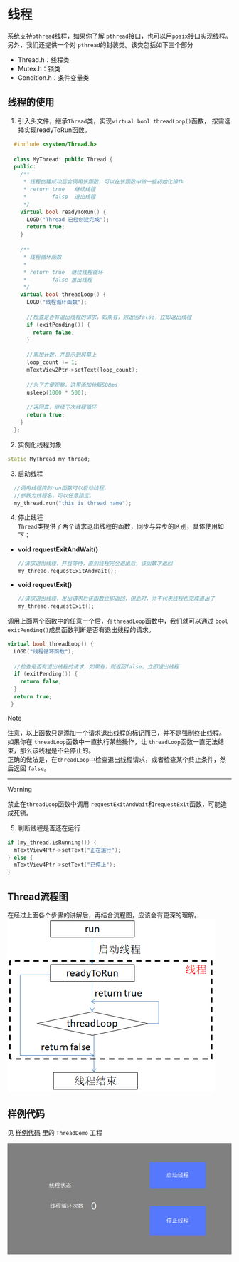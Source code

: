 # 线程
系统支持`pthread`线程，如果你了解 `pthread`接口，也可以用`posix`接口实现线程。  
另外，我们还提供一个对	`pthread`的封装类。该类包括如下三个部分
* Thread.h：线程类
* Mutex.h：锁类
* Condition.h：条件变量类

## 线程的使用
1. 引入头文件，继承`Thread`类，实现`virtual bool threadLoop()`函数， 按需选择实现readyToRun函数。

  ```c++
    #include <system/Thread.h>
    
    class MyThread: public Thread {
    public:
      /**
       * 线程创建成功后会调用该函数，可以在该函数中做一些初始化操作
       * return true   继续线程
       *        false  退出线程
       */
      virtual bool readyToRun() {
        LOGD("Thread 已经创建完成");
        return true;
      }

      /**
       * 线程循环函数
       *
       * return true  继续线程循环
       *        false 推出线程
       */
      virtual bool threadLoop() {
        LOGD("线程循环函数");

        //检查是否有退出线程的请求，如果有，则返回false，立即退出线程
        if (exitPending()) {
          return false;
        }

        //累加计数，并显示到屏幕上
        loop_count += 1;
        mTextView2Ptr->setText(loop_count);

        //为了方便观察，这里添加休眠500ms
        usleep(1000 * 500);

        //返回真，继续下次线程循环
        return true;
      }
    };
  ```
  
2. 实例化线程对象  
  ```c++
  static MyThread my_thread;
  ```
3. 启动线程
  ```c++
    //调用线程类的run函数可以启动线程，  
    //参数为线程名，可以任意指定。
    my_thread.run("this is thread name");
  ```
4. 停止线程  
  `Thread`类提供了两个请求退出线程的函数，同步与异步的区别，具体使用如下：
  * **void requestExitAndWait()**  
    ```c++
    //请求退出线程，并且等待，直到线程完全退出后，该函数才返回
    my_thread.requestExitAndWait();
    ```
  * **void requestExit()**  
    ```c++
    //请求退出线程，发出请求后该函数立即返回，但此时，并不代表线程也完成退出了
    my_thread.requestExit();
    ```
   
   调用上面两个函数中的任意一个后，在`threadLoop`函数中，我们就可以通过 `bool exitPending()`成员函数判断是否有退出线程的请求。  
  ```c++
  virtual bool threadLoop() {
    LOGD("线程循环函数");

    //检查是否有退出线程的请求，如果有，则返回false，立即退出线程
    if (exitPending()) {
      return false;
    }
    return true;
   }
   ```
    
   > [!Note]
   > 注意，以上函数只是添加一个请求退出线程的标记而已，并不是强制终止线程。    
   > 如果你在 `threadLoop`函数中一直执行某些操作，让 `threadLoop`函数一直无法结束，那么该线程是不会停止的。  
   > 正确的做法是，在`threadLoop`中检查退出线程请求，或者检查某个终止条件，然后返回 `false`。
   
   ---
   > [!Warning]
   > 禁止在`threadLoop`函数中调用 `requestExitAndWait`和`requestExit`函数，可能造成死锁。  

5. 判断线程是否还在运行  
  ```c++
  if (my_thread.isRunning()) {
    mTextView4Ptr->setText("正在运行");
  } else {
    mTextView4Ptr->setText("已停止");
  }
  ```

## Thread流程图
在经过上面各个步骤的讲解后，再结合流程图，应该会有更深的理解。     
![](images/threadloop.png)

## 样例代码  
见 [样例代码](demo_download.md#demo_download) 里的 `ThreadDemo` 工程  
    
![](assets/thread/example.png)

